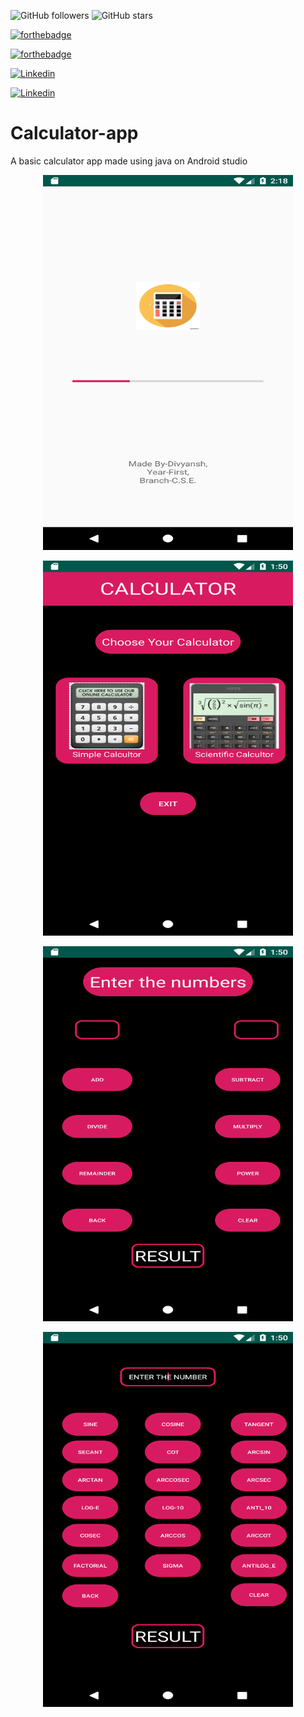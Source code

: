 ![GitHub followers](https://img.shields.io/github/followers/Divyanshwick?style=social) 
![GitHub stars](https://img.shields.io/github/stars/Divyanshwick/Calculator-app?style=social)

[![forthebadge](https://forthebadge.com/images/badges/made-with-java.svg)](https://github.com/Divyanshwick)

[![forthebadge](https://forthebadge.com/images/badges/built-for-android.svg)](https://github.com/Divyanshwick)


[![Linkedin](https://img.shields.io/badge/LINKEDIN-Divyansh%20Kumar-blue?style=for-the-badge&logo=linkedin)](https://www.linkedin.com/in/divyansh-k-05085b193/)

[![Linkedin](https://img.shields.io/badge/Twitter-Divyansh%20Kumar-blue?style=for-the-badge&logo=Twitter)](https://twitter.com/Divyans14237570)
# Calculator-app
A basic calculator app made using java on Android studio

<p align="center">
  <img src="https://github.com/Divyanshwick/Calculator-app/blob/master/App%20screeenshots/Screenshot_1593334117.png" height="600" width="400"> 
</p>
<p align="center">
  <img src="https://github.com/Divyanshwick/Calculator-app/blob/master/App%20screeenshots/Screenshot_1593332433.png" height="600" width="400">
</p>
<p align="center">
  <img src="https://github.com/Divyanshwick/Calculator-app/blob/master/App%20screeenshots/Screenshot_1593332438.png" height="600" width="400">
</p>
<p align="center">
  <img src="https://github.com/Divyanshwick/Calculator-app/blob/master/App%20screeenshots/Screenshot_1593332446.png" height="600" width="400">
</p>
